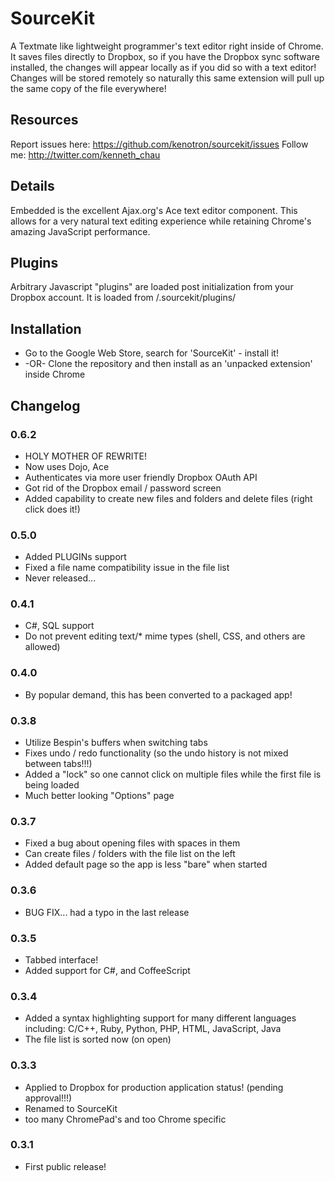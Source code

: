 SourceKit
=========
A Textmate like lightweight programmer's text editor right inside of Chrome. It saves files directly to Dropbox, so if you have the Dropbox sync software installed, the changes will appear locally as if you did so with a text editor! Changes will be stored remotely so naturally this same extension will pull up the same copy of the file everywhere!

Resources
---------
Report issues here: https://github.com/kenotron/sourcekit/issues
Follow me: http://twitter.com/kenneth_chau

Details
-------
Embedded is the excellent Ajax.org's Ace text editor component. This allows for a very natural text editing experience while retaining Chrome's amazing JavaScript performance.

Plugins
-------
Arbitrary Javascript "plugins" are loaded post initialization from your Dropbox account. It is loaded from /.sourcekit/plugins/ 

Installation
------------
* Go to the Google Web Store, search for 'SourceKit' - install it!
* -OR- Clone the repository and then install as an 'unpacked extension' inside Chrome

Changelog
---------

### 0.6.2 ###
* HOLY MOTHER OF REWRITE!
* Now uses Dojo, Ace
* Authenticates via more user friendly Dropbox OAuth API
* Got rid of the Dropbox email / password screen
* Added capability to create new files and folders and delete files (right click does it!)

### 0.5.0 ###
* Added PLUGINs support
* Fixed a file name compatibility issue in the file list
* Never released...

### 0.4.1 ###
* C#, SQL support
* Do not prevent editing text/* mime types (shell, CSS, and others are allowed)

### 0.4.0 ###
* By popular demand, this has been converted to a packaged app!

### 0.3.8 ###
* Utilize Bespin's buffers when switching tabs
* Fixes undo / redo functionality (so the undo history is not mixed between tabs!!!)
* Added a "lock" so one cannot click on multiple files while the first file is being loaded
* Much better looking "Options" page

### 0.3.7 ###
* Fixed a bug about opening files with spaces in them
* Can create files / folders with the file list on the left
* Added default page so the app is less "bare" when started

### 0.3.6 ###
* BUG FIX... had a typo in the last release

### 0.3.5 ###
* Tabbed interface!
* Added support for C#, and CoffeeScript

### 0.3.4 ###
* Added a syntax highlighting support for many different languages including: C/C++, Ruby, Python, PHP, HTML, JavaScript, Java
* The file list is sorted now (on open)

### 0.3.3 ###
* Applied to Dropbox for production application status! (pending approval!!!)
* Renamed to SourceKit
* too many ChromePad's and too Chrome specific

### 0.3.1 ###
* First public release!